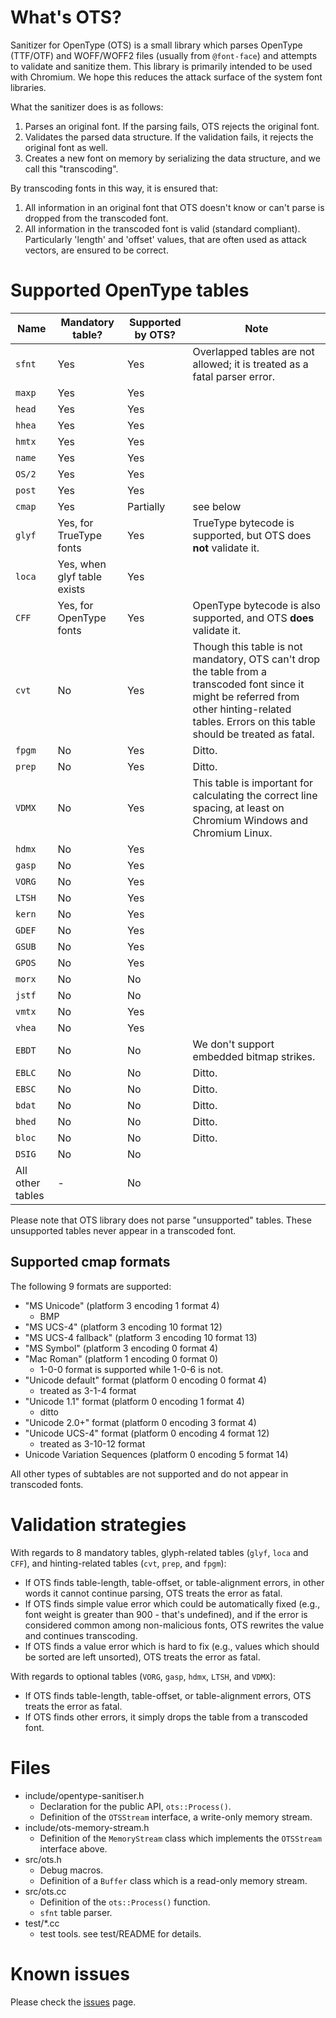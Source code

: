 What's OTS?
===========

Sanitizer for OpenType (OTS) is a small library which parses OpenType (TTF/OTF) and WOFF/WOFF2 files
(usually from `@font-face`) and attempts to validate and sanitize them. This
library is primarily intended to be used with Chromium. We hope this reduces
the attack surface of the system font libraries.

What the sanitizer does is as follows:

1. Parses an original font. If the parsing fails, OTS rejects the original
   font.
2. Validates the parsed data structure. If the validation fails, it rejects the
   original font as well.
3. Creates a new font on memory by serializing the data structure, and we call
   this "transcoding".

By transcoding fonts in this way, it is ensured that:

1. All information in an original font that OTS doesn't know or can't parse is
   dropped from the transcoded font.
2. All information in the transcoded font is valid (standard compliant).
   Particularly 'length' and 'offset' values, that are often used as attack
   vectors, are ensured to be correct.

Supported OpenType tables
=========================

| Name   | Mandatory table?            | Supported by OTS? | Note   |
|--------|-----------------------------|-------------------|--------|
| `sfnt` | Yes                         | Yes               | Overlapped tables are not allowed; it is treated as a fatal parser error.|
| `maxp` | Yes                         | Yes               |        |
| `head` | Yes                         | Yes               |        |
| `hhea` | Yes                         | Yes               |        |
| `hmtx` | Yes                         | Yes               |        |
| `name` | Yes                         | Yes               |        |
| `OS/2` | Yes                         | Yes               |        |
| `post` | Yes                         | Yes               |        |
| `cmap` | Yes                         | Partially         | see below |
| `glyf` | Yes, for TrueType fonts     | Yes               | TrueType bytecode is supported, but OTS does **not** validate it.|
| `loca` | Yes, when glyf table exists | Yes               |        |
| `CFF ` | Yes, for OpenType fonts     | Yes               | OpenType bytecode is also supported, and OTS **does** validate it.|
| `cvt ` | No                          | Yes               | Though this table is not mandatory, OTS can't drop the table from a transcoded font since it might be referred from other hinting-related tables. Errors on this table should be treated as fatal.|
| `fpgm` | No                          | Yes               | Ditto. |
| `prep` | No                          | Yes               | Ditto. |
| `VDMX` | No                          | Yes               | This table is important for calculating the correct line spacing, at least on Chromium Windows and Chromium Linux.|
| `hdmx` | No                          | Yes               |        |
| `gasp` | No                          | Yes               |        |
| `VORG` | No                          | Yes               |        |
| `LTSH` | No                          | Yes               |        |
| `kern` | No                          | Yes               |        |
| `GDEF` | No                          | Yes               |        |
| `GSUB` | No                          | Yes               |        |
| `GPOS` | No                          | Yes               |        |
| `morx` | No                          | No                |        |
| `jstf` | No                          | No                |        |
| `vmtx` | No                          | Yes               |        |
| `vhea` | No                          | Yes               |        |
| `EBDT` | No                          | No                | We don't support embedded bitmap strikes.|
| `EBLC` | No                          | No                | Ditto. |
| `EBSC` | No                          | No                | Ditto. |
| `bdat` | No                          | No                | Ditto. |
| `bhed` | No                          | No                | Ditto. |
| `bloc` | No                          | No                | Ditto. |
| `DSIG` | No                          | No                |        |
| All other tables | -                 | No                |        |

Please note that OTS library does not parse "unsupported" tables. These
unsupported tables never appear in a transcoded font.

Supported cmap formats
----------------------

The following 9 formats are supported:

* "MS Unicode" (platform 3 encoding 1 format 4)
    * BMP
* "MS UCS-4" (platform 3 encoding 10 format 12)
* "MS UCS-4 fallback" (platform 3 encoding 10 format 13)
* "MS Symbol" (platform 3 encoding 0 format 4)
* "Mac Roman" (platform 1 encoding 0 format 0)
    * 1-0-0 format is supported while 1-0-6 is not.
* "Unicode default" format (platform 0 encoding 0 format 4)
    * treated as 3-1-4 format
* "Unicode 1.1" format (platform 0 encoding 1 format 4)
    * ditto
* "Unicode 2.0+" format (platform 0 encoding 3 format 4)
* "Unicode UCS-4" format (platform 0 encoding 4 format 12)
    * treated as 3-10-12 format
* Unicode Variation Sequences (platform 0 encoding 5 format 14)

All other types of subtables are not supported and do not appear in transcoded fonts.

Validation strategies
=====================

With regards to 8 mandatory tables, glyph-related tables (`glyf`, `loca` and `CFF`),
and hinting-related tables (`cvt`, `prep`, and `fpgm`):

* If OTS finds table-length, table-offset, or table-alignment errors, in other
  words it cannot continue parsing, OTS treats the error as fatal.
* If OTS finds simple value error which could be automatically fixed (e.g.,
  font weight is greater than 900 - that's undefined), and if the error is
  considered common among non-malicious fonts, OTS rewrites the value and
  continues transcoding.
* If OTS finds a value error which is hard to fix (e.g., values which should be
  sorted are left unsorted), OTS treats the error as fatal.

With regards to optional tables (`VORG`, `gasp`, `hdmx`, `LTSH`, and `VDMX`):

* If OTS finds table-length, table-offset, or table-alignment errors, OTS
  treats the error as fatal.
* If OTS finds other errors, it simply drops the table from a transcoded font.

Files
=====

* include/opentype-sanitiser.h
    * Declaration for the public API, `ots::Process()`.
    * Definition of the `OTSStream` interface, a write-only memory stream.
* include/ots-memory-stream.h
    * Definition of the `MemoryStream` class which implements the `OTSStream`
      interface above.
* src/ots.h
    * Debug macros.
    * Definition of a `Buffer` class which is a read-only memory stream.
* src/ots.cc
    * Definition of the `ots::Process()` function.
    * `sfnt` table parser.
* test/\*.cc
    * test tools. see test/README for details.

Known issues
============

Please check the [issues](https://github.com/khaledhosny/ots/issues) page.
